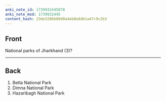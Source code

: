 ```yaml
---
anki_note_id: 1739932445878
anki_note_mod: 1739932445
content_hash: 23de3286b09d0a4eb8e8db1a47c9c2b3
---
```


## Front

National parks of Jharkhand (3)?

<hr/>

## Back

1. Betla National Park  
2. Dimna National Park  
3. Hazaribagh National Park